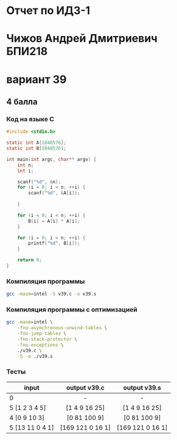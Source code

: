 # Отчет по ИДЗ-1
# Чижов Андрей Дмитриевич БПИ218
# вариант 39

## 4 балла
### Код на языке C
```c
#include <stdio.h>

static int A[1048576];
static int B[1048576];

int main(int argc, char** argv) {
    int n;
    int i;

    scanf("%d", &n);
    for (i = 0; i < n; ++i) {
        scanf("%d", &A[i]);
        
    }

    for (i = 0; i < n; ++i) {
    	B[i] = A[i] * A[i];
    }

    for (i = 0; i < n; ++i) {
    	printf("%d", B[i]);
    }

    return 0;
}
```

### Компиляция программы
```sh
gcc -masm=intel -S v39.c -o v39.s
```

### Компиляция программы с оптимизацией
```sh
gcc -masm=intel \
    -fno-asynchronous-unwind-tables \
    -fno-jump-tables \
    -fno-stack-protector \
    -fno-exceptions \
    ./v39.c \
    -S -o ./v39.s
```

### Тесты

| input  | output v39.c            | output v39.s           |
|-----------------|:---------------:|:---------------:|
| 0 | - | - |
| 5 [1 2 3 4 5]       | [1 4 9 16 25]     | [1 4 9 16 25]     |
| 4 [0 9 10 3]    | [0 81 100 9] | [0 81 100 9] |
| 5 [13 11 0 4 1]| [169 121 0 16 1]|[169 121 0 16 1]|
